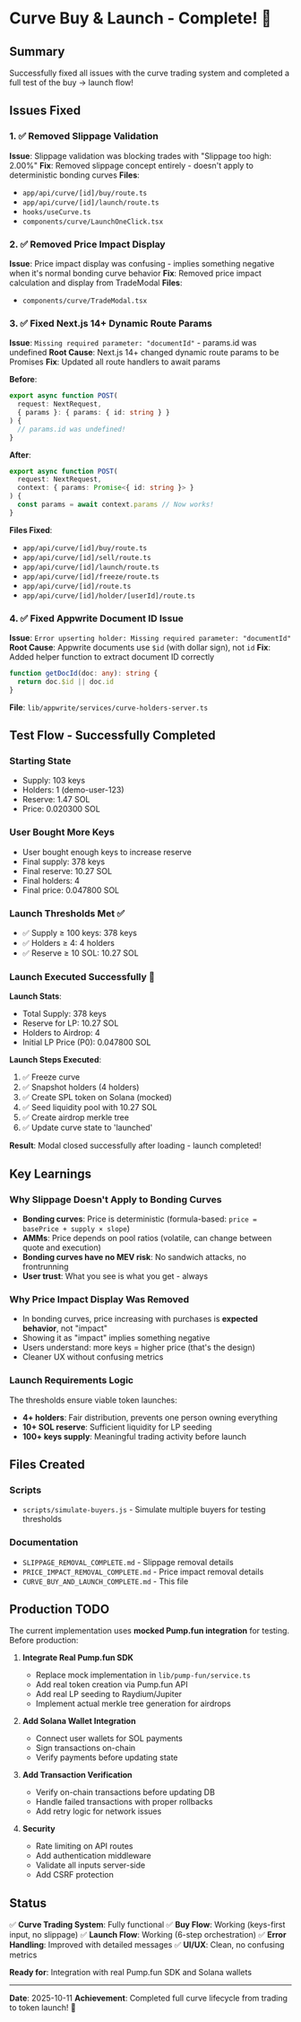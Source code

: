 # Curve Buy & Launch - Complete! 🎉

## Summary

Successfully fixed all issues with the curve trading system and completed a full test of the buy → launch flow!

## Issues Fixed

### 1. ✅ Removed Slippage Validation
**Issue**: Slippage validation was blocking trades with "Slippage too high: 2.00%"
**Fix**: Removed slippage concept entirely - doesn't apply to deterministic bonding curves
**Files**:
- `app/api/curve/[id]/buy/route.ts`
- `app/api/curve/[id]/launch/route.ts`
- `hooks/useCurve.ts`
- `components/curve/LaunchOneClick.tsx`

### 2. ✅ Removed Price Impact Display
**Issue**: Price impact display was confusing - implies something negative when it's normal bonding curve behavior
**Fix**: Removed price impact calculation and display from TradeModal
**Files**:
- `components/curve/TradeModal.tsx`

### 3. ✅ Fixed Next.js 14+ Dynamic Route Params
**Issue**: `Missing required parameter: "documentId"` - params.id was undefined
**Root Cause**: Next.js 14+ changed dynamic route params to be Promises
**Fix**: Updated all route handlers to await params

**Before**:
```typescript
export async function POST(
  request: NextRequest,
  { params }: { params: { id: string } }
) {
  // params.id was undefined!
}
```

**After**:
```typescript
export async function POST(
  request: NextRequest,
  context: { params: Promise<{ id: string }> }
) {
  const params = await context.params // Now works!
}
```

**Files Fixed**:
- `app/api/curve/[id]/buy/route.ts`
- `app/api/curve/[id]/sell/route.ts`
- `app/api/curve/[id]/launch/route.ts`
- `app/api/curve/[id]/freeze/route.ts`
- `app/api/curve/[id]/route.ts`
- `app/api/curve/[id]/holder/[userId]/route.ts`

### 4. ✅ Fixed Appwrite Document ID Issue
**Issue**: `Error upserting holder: Missing required parameter: "documentId"`
**Root Cause**: Appwrite documents use `$id` (with dollar sign), not `id`
**Fix**: Added helper function to extract document ID correctly

```typescript
function getDocId(doc: any): string {
  return doc.$id || doc.id
}
```

**File**: `lib/appwrite/services/curve-holders-server.ts`

## Test Flow - Successfully Completed

### Starting State
- Supply: 103 keys
- Holders: 1 (demo-user-123)
- Reserve: 1.47 SOL
- Price: 0.020300 SOL

### User Bought More Keys
- User bought enough keys to increase reserve
- Final supply: 378 keys
- Final reserve: 10.27 SOL
- Final holders: 4
- Final price: 0.047800 SOL

### Launch Thresholds Met ✅
- ✅ Supply ≥ 100 keys: 378 keys
- ✅ Holders ≥ 4: 4 holders
- ✅ Reserve ≥ 10 SOL: 10.27 SOL

### Launch Executed Successfully 🚀
**Launch Stats**:
- Total Supply: 378 keys
- Reserve for LP: 10.27 SOL
- Holders to Airdrop: 4
- Initial LP Price (P0): 0.047800 SOL

**Launch Steps Executed**:
1. ✅ Freeze curve
2. ✅ Snapshot holders (4 holders)
3. ✅ Create SPL token on Solana (mocked)
4. ✅ Seed liquidity pool with 10.27 SOL
5. ✅ Create airdrop merkle tree
6. ✅ Update curve state to 'launched'

**Result**: Modal closed successfully after loading - launch completed!

## Key Learnings

### Why Slippage Doesn't Apply to Bonding Curves
- **Bonding curves**: Price is deterministic (formula-based: `price = basePrice + supply × slope`)
- **AMMs**: Price depends on pool ratios (volatile, can change between quote and execution)
- **Bonding curves have no MEV risk**: No sandwich attacks, no frontrunning
- **User trust**: What you see is what you get - always

### Why Price Impact Display Was Removed
- In bonding curves, price increasing with purchases is **expected behavior**, not "impact"
- Showing it as "impact" implies something negative
- Users understand: more keys = higher price (that's the design)
- Cleaner UX without confusing metrics

### Launch Requirements Logic
The thresholds ensure viable token launches:
- **4+ holders**: Fair distribution, prevents one person owning everything
- **10+ SOL reserve**: Sufficient liquidity for LP seeding
- **100+ keys supply**: Meaningful trading activity before launch

## Files Created

### Scripts
- `scripts/simulate-buyers.js` - Simulate multiple buyers for testing thresholds

### Documentation
- `SLIPPAGE_REMOVAL_COMPLETE.md` - Slippage removal details
- `PRICE_IMPACT_REMOVAL_COMPLETE.md` - Price impact removal details
- `CURVE_BUY_AND_LAUNCH_COMPLETE.md` - This file

## Production TODO

The current implementation uses **mocked Pump.fun integration** for testing. Before production:

1. **Integrate Real Pump.fun SDK**
   - Replace mock implementation in `lib/pump-fun/service.ts`
   - Add real token creation via Pump.fun API
   - Add real LP seeding to Raydium/Jupiter
   - Implement actual merkle tree generation for airdrops

2. **Add Solana Wallet Integration**
   - Connect user wallets for SOL payments
   - Sign transactions on-chain
   - Verify payments before updating state

3. **Add Transaction Verification**
   - Verify on-chain transactions before updating DB
   - Handle failed transactions with proper rollbacks
   - Add retry logic for network issues

4. **Security**
   - Rate limiting on API routes
   - Add authentication middleware
   - Validate all inputs server-side
   - Add CSRF protection

## Status

✅ **Curve Trading System**: Fully functional
✅ **Buy Flow**: Working (keys-first input, no slippage)
✅ **Launch Flow**: Working (6-step orchestration)
✅ **Error Handling**: Improved with detailed messages
✅ **UI/UX**: Clean, no confusing metrics

**Ready for**: Integration with real Pump.fun SDK and Solana wallets

---

**Date**: 2025-10-11
**Achievement**: Completed full curve lifecycle from trading to token launch! 🚀
